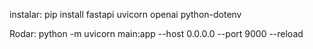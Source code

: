 instalar:
pip install fastapi uvicorn openai python-dotenv

Rodar:
python -m uvicorn main:app --host 0.0.0.0 --port 9000 --reload